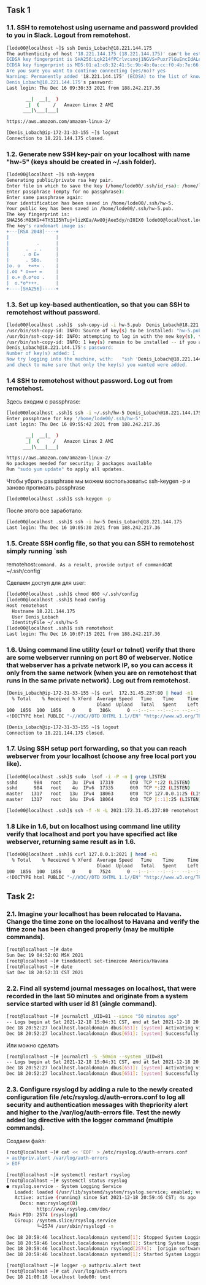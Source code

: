 ## Task 1
### 1.1. SSH to remotehost using username and password provided to you in Slack. Logout from remotehost.
```bash
[lode00@localhost ~]$ ssh Denis_Lobach@18.221.144.175
The authenticity of host '18.221.144.175 (18.221.144.175)' can't be established.
ECDSA key fingerprint is SHA256:Lqk214fPCrlvcsnoj1NGVS+Puxr7lGuEncIdALeLt78.
ECDSA key fingerprint is MD5:01:a1:c8:32:41:5c:9b:4b:0a:cc:f0:4b:7e:66:2b:38.
Are you sure you want to continue connecting (yes/no)? yes
Warning: Permanently added '18.221.144.175' (ECDSA) to the list of known hosts.
Denis_Lobach@18.221.144.175's password:
Last login: Thu Dec 16 09:30:33 2021 from 188.242.217.36

       __|  __|_  )
       _|  (     /   Amazon Linux 2 AMI
      ___|\___|___|

https://aws.amazon.com/amazon-linux-2/
```
```bash
[Denis_Lobach@ip-172-31-33-155 ~]$ logout
Connection to 18.221.144.175 closed.
``` 

### 1.2. Generate new SSH key-pair on your localhost with name "hw-5" (keys should be created in ~/.ssh folder).
```bash
[lode00@localhost ~]$ ssh-keygen
Generating public/private rsa key pair.
Enter file in which to save the key (/home/lode00/.ssh/id_rsa): /home/lode00/.ssh/hw-5
Enter passphrase (empty for no passphrase):
Enter same passphrase again:
Your identification has been saved in /home/lode00/.ssh/hw-5.
Your public key has been saved in /home/lode00/.ssh/hw-5.pub.
The key fingerprint is:
SHA256:M83KG+4TY31I5hTuj+lizKEa/Aw8OjAee5dy/nI0IX0 lode00@localhost.localdomain
The key's randomart image is:
+---[RSA 2048]----+
|                 |
|          .      |
|      .  . .     |
|     . o E=      |
|      . SBo.     |
|o. o   +=+= .    |
|.oo * o==+ =     |
| o.+ @.o*oo .    |
|  o.*o*+++.      |
+----[SHA256]-----+
```

### 1.3. Set up key-based authentication, so that you can SSH to  remotehost  without password.
```bash
[lode00@localhost .ssh]$  ssh-copy-id -i hw-5.pub  Denis_Lobach@18.221.144.175
/usr/bin/ssh-copy-id: INFO: Source of key(s) to be installed: "hw-5.pub"
/usr/bin/ssh-copy-id: INFO: attempting to log in with the new key(s), to filter out any that are already installed
/usr/bin/ssh-copy-id: INFO: 1 key(s) remain to be installed -- if you are prompted now it is to install the new keys
Denis_Lobach@18.221.144.175's password:
Number of key(s) added: 1
Now try logging into the machine, with:   "ssh 'Denis_Lobach@18.221.144.175'"
and check to make sure that only the key(s) you wanted were added.
```
### 1.4 SSH to remotehost without password. Log out from remotehost.

Здесь входим с passphrase:
```bash
[lode00@localhost .ssh]$ ssh -i ~/.ssh/hw-5 Denis_Lobach@18.221.144.175
Enter passphrase for key '/home/lode00/.ssh/hw-5':
Last login: Thu Dec 16 09:55:42 2021 from 188.242.217.36

       __|  __|_  )
       _|  (     /   Amazon Linux 2 AMI
      ___|\___|___|

https://aws.amazon.com/amazon-linux-2/
No packages needed for security; 2 packages available
Run "sudo yum update" to apply all updates.
```
Чтобы убрать passphrase мы можем воспользоватьс ssh-keygen -p и заново прописать passphrase
```bash
[lode00@localhost .ssh]$ ssh-keygen -p
```
После этого все заработало:
```bash
[lode00@localhost .ssh]$ ssh -i hw-5 Denis_Lobach@18.221.144.175
Last login: Thu Dec 16 10:05:30 2021 from 188.242.217.36
```
### 1.5. Create SSH config file, so that you can SSH to remotehost simply running `ssh
remotehost` command. As a result, provide output of command `cat ~/.ssh/config`

Сделаем доступ для для user:
```bash
[lode00@localhost .ssh]$ chmod 600 ~/.ssh/config
[lode00@localhost .ssh]$ head config
Host remotehost
  Hostname 18.221.144.175
  User Denis_Lobach
  IdentityFile ~/.ssh/hw-5
[lode00@localhost .ssh]$ ssh remotehost
Last login: Thu Dec 16 10:07:15 2021 from 188.242.217.36
 ```
### 1.6. Using command line utility (curl or telnet) verify that there are some webserver running on port 80 of webserver.  Notice that webserver has a private network IP, so you can access it only from the same network (when you are on remotehost that runs in the same private network). Log out from remotehost.
```bash
[Denis_Lobach@ip-172-31-33-155 ~]$ curl  172.31.45.237:80 | head -n1
  % Total    % Received % Xferd  Average Speed   Time    Time     Time  Current
                                 Dload  Upload   Total   Spent    Left  Speed
100  1856  100  1856    0     0   386k      0 --:--:-- --:--:-- --:--:--  453k
<!DOCTYPE html PUBLIC "-//W3C//DTD XHTML 1.1//EN" "http://www.w3.org/TR/xhtml11/DTD/xhtml11.dtd"><html><head>
```
```bash
[Denis_Lobach@ip-172-31-33-155 ~]$ logout
Connection to 18.221.144.175 closed.
```
### 1.7. Using SSH setup port forwarding, so that you can reach  webserver from your localhost (choose any free local port you like).
```bash
[lode00@localhost .ssh]$ sudo  lsof -i -P -n | grep LISTEN
sshd      984   root    3u  IPv4  17319      0t0  TCP *:22 (LISTEN)
sshd      984   root    4u  IPv6  17335      0t0  TCP *:22 (LISTEN)
master   1317   root   13u  IPv4  18063      0t0  TCP 127.0.0.1:25 (LISTEN)
master   1317   root   14u  IPv6  18064      0t0  TCP [::1]:25 (LISTEN)
```
```bash
[lode00@localhost .ssh]$ ssh -f -N -L 2021:172.31.45.237:80 remotehost
```
### 1.8 Like in 1.6, but on localhost using command line utility verify that localhost and port you have specified act like webserver, returning same result as in 1.6.
```bash
[lode00@localhost .ssh]$ curl 127.0.0.1:2021 | head -n1
  % Total    % Received % Xferd  Average Speed   Time    Time     Time  Current
                                 Dload  Upload   Total   Spent    Left  Speed
100  1856  100  1856    0     0   7524      0 --:--:-- --:--:-- --:--:--  7544
<!DOCTYPE html PUBLIC "-//W3C//DTD XHTML 1.1//EN" "http://www.w3.org/TR/xhtml11/DTD/xhtml11.dtd"><html><head>
```

## Task 2:

### 2.1. Imagine your localhost has been relocated to Havana. Change the time zone on the localhost to Havana and verify the time zone has been changed properly (may be multiple commands).
```bash
[root@localhost ~]# date
Sun Dec 19 04:52:02 MSK 2021
[root@localhost ~]# timedatectl set-timezone America/Havana
[root@localhost ~]# date
Sat Dec 18 20:52:31 CST 2021
```
### 2.2. Find all systemd journal messages on localhost, that were recorded in the last 50 minutes and originate from a system service started with user id 81 (single command).
```bash
[root@localhost ~]# journalctl _UID=81 --since "50 minutes ago"
-- Logs begin at Sat 2021-12-18 15:04:31 CST, end at Sat 2021-12-18 20:52:27 CST
Dec 18 20:52:27 localhost.localdomain dbus[651]: [system] Activating via systemd
Dec 18 20:52:27 localhost.localdomain dbus[651]: [system] Successfully activated
```
Или можно сделать 
```bash
[root@localhost ~]# journalctl -S -50min --system _UID=81
-- Logs begin at Sat 2021-12-18 15:04:31 CST, end at Sat 2021-12-18 20:52:27 CST. --
Dec 18 20:52:27 localhost.localdomain dbus[651]: [system] Activating via systemd: service name='org.freedesktop.timedate1' unit='dbus-org.freedesktop.timedate1.service'
Dec 18 20:52:27 localhost.localdomain dbus[651]: [system] Successfully activated service 'org.freedesktop.timedate1'
```
### 2.3. Configure  rsyslogd  by adding  a  rule  to  the  newly created configuration file /etc/rsyslog.d/auth-errors.conf to log all security and authentication messages with thepriority alert and higher to the  /var/log/auth-errors file. Test the newly added log directive with the logger command (multiple commands).

Cоздаем файл:
```bash
[root@localhost ~]# cat << 'EOF' > /etc/rsyslog.d/auth-errors.conf
> authpriv.alert /var/log/auth-errors
> EOF
```
```bash
[root@localhost ~]# systemctl restart rsyslog
[root@localhost ~]# systemctl status rsyslog
● rsyslog.service - System Logging Service
   Loaded: loaded (/usr/lib/systemd/system/rsyslog.service; enabled; vendor preset: enabled)
   Active: active (running) since Sat 2021-12-18 20:59:46 CST; 4s ago
     Docs: man:rsyslogd(8)
           http://www.rsyslog.com/doc/
 Main PID: 2574 (rsyslogd)
   CGroup: /system.slice/rsyslog.service
           └─2574 /usr/sbin/rsyslogd -n

Dec 18 20:59:46 localhost.localdomain systemd[1]: Stopped System Logging Service.
Dec 18 20:59:46 localhost.localdomain systemd[1]: Starting System Logging Service...
Dec 18 20:59:46 localhost.localdomain rsyslogd[2574]:  [origin software="rsyslogd" swVersion="8.24.0-57.el7_9.1" x-pid="2574" x-info="http://www.rsyslog.com"] start
Dec 18 20:59:46 localhost.localdomain systemd[1]: Started System Logging Service.
```
```bash
[root@localhost ~]# logger -p authpriv.alert test
[root@localhost ~]# cat /var/log/auth-errors
Dec 18 21:00:18 localhost lode00: test
```

